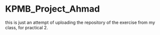 # KPMB_Project_Ahmad

this is just an attempt of uploading the repository of the exercise from my class, for practical 2.
